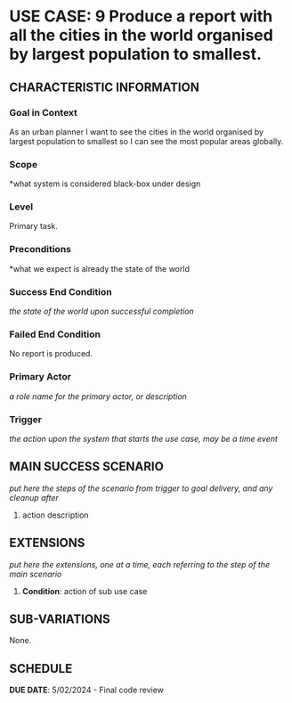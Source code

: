 # USE CASE: 9 Produce a report with all the cities in the world organised by largest population to smallest.

## CHARACTERISTIC INFORMATION

### Goal in Context

As an urban planner I want to see the cities in the world organised by largest population to smallest so I can see the most popular areas globally.

### Scope

*what system is considered black-box under design

### Level

Primary task.

### Preconditions

*what we expect is already the state of the world

### Success End Condition

*the state of the world upon successful completion*

### Failed End Condition

No report is produced.

### Primary Actor

*a role name for the primary actor, or description*

### Trigger

*the action upon the system that starts the use case, may be a time event*

## MAIN SUCCESS SCENARIO

*put here the steps of the scenario from trigger to goal delivery, and any cleanup after*

1. action description

## EXTENSIONS

*put here the extensions, one at a time, each referring to the step of the main scenario*

1. **Condition**: action of sub use case

## SUB-VARIATIONS

None.

## SCHEDULE

**DUE DATE**: 5/02/2024 - Final code review
